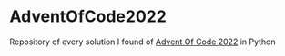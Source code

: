 # AdventOfCode2022
Repository of every solution I found of [Advent Of Code 2022](https://adventofcode.com/2022) in Python
